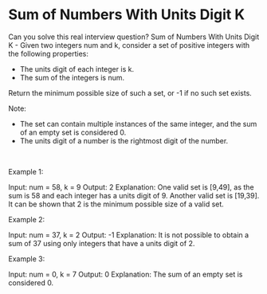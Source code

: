 # Sum of Numbers With Units Digit K

Can you solve this real interview question? Sum of Numbers With Units Digit K - Given two integers num and k, consider a set of positive integers with the following properties:

 * The units digit of each integer is k.
 * The sum of the integers is num.

Return the minimum possible size of such a set, or -1 if no such set exists.

Note:

 * The set can contain multiple instances of the same integer, and the sum of an empty set is considered 0.
 * The units digit of a number is the rightmost digit of the number.

 

Example 1:


Input: num = 58, k = 9
Output: 2
Explanation:
One valid set is [9,49], as the sum is 58 and each integer has a units digit of 9.
Another valid set is [19,39].
It can be shown that 2 is the minimum possible size of a valid set.


Example 2:


Input: num = 37, k = 2
Output: -1
Explanation: It is not possible to obtain a sum of 37 using only integers that have a units digit of 2.


Example 3:


Input: num = 0, k = 7
Output: 0
Explanation: The sum of an empty set is considered 0.